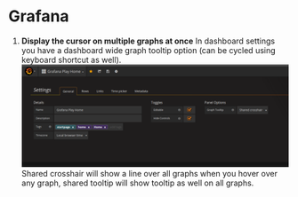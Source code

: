 # Grafana
1. **Display the cursor on multiple graphs at once**
In dashboard settings you have a dashboard wide graph tooltip option (can be cycled using keyboard shortcut as well).
![Grafana settings](grafana_dashboard_settings.png "Grafana dashboard")
Shared crosshair will show a line over all graphs when you hover over any graph, shared tooltip will show tooltip as well on all graphs.
